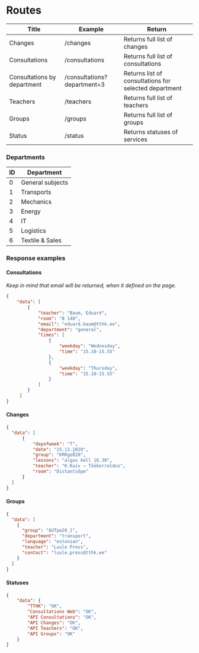 # Routes
| Title | Example | Return |
| ---- | ---- | ----- |
| Changes | /changes | Returns full list of changes |
| Consultations | /consultations | Returns full list of consultations |
| Consultations by department | /consultations?department=3 | Returns list of consultations for selected department |
| Teachers | /teachers | Returns full list of teachers |
| Groups | /groups | Returns full list of groups |
| Status | /status | Returns statuses of services |
### Departments
| ID | Department |
| ---- | ---- |
| 0 | General subjects |
| 1 | Transports |
| 2 | Mechanics |
| 3 | Energy |
| 4 | IT |
| 5 | Logistics |
| 6 | Textile & Sales |
### Response examples
#### Consultations
*Keep in mind that email will be returned, when it defined on the page.*
```json
{
    "data": [
        {
            "teacher": "Baum, Eduard",
            "room": "B 148",
            "email": "eduard.baum@tthk.ee",
            "department": "general",
            "times": [
                {
                    "weekday": "Wednesday",
                    "time": "15.10-15.55"
                },
                {
                    "weekday": "Thursday",
                    "time": "15.10-15.55"
                }
            ]
        }
     ]
}
```
#### Changes
```json
{
  "data": [
      {
          "dayofweek": "T",
          "date": "15.12.2020",
          "group": "KRRgeÕ20",
          "lessons": "algus kell 16.30",
          "teacher": "K.Kuiv – Töökorraldus",
          "room": "Distantsõpe"
      }
  ]
}
```
#### Groups
```json
{
  "data": [
    {
      "group": "AUTpe20_1",
      "department": "transport",
      "language": "estonian",
      "teacher": "Luule Press",
      "contact": "luule.press@tthk.ee"
    }
  ]
}
```
#### Statuses
```json
{
    "data": {
        "TTHK": "OK",
        "Consultations Web": "OK",
        "API Consultations": "OK",
        "API Changes": "OK",
        "API Teachers": "OK",
        "API Groups": "OK"
    }
}
```
